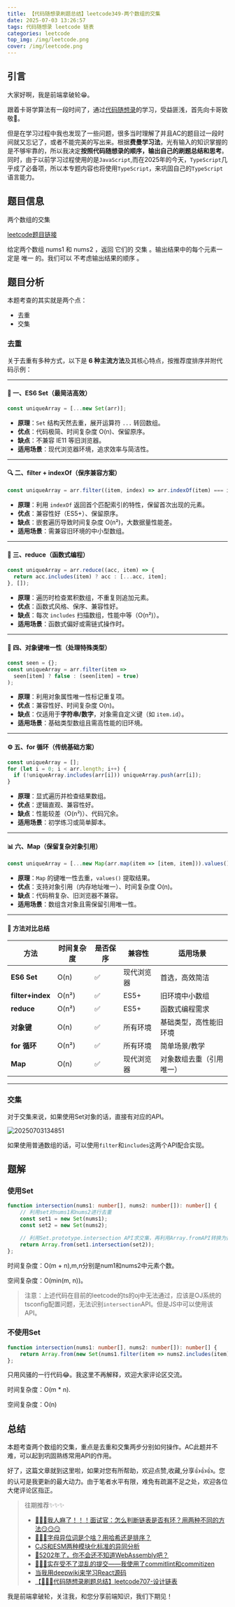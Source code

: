 ```yaml
---
title: 【代码随想录刷题总结】leetcode349-两个数组的交集
date: 2025-07-03 13:26:57
tags: 代码随想录 leetcode 链表
categories: leetcode
top_img: /img/leetcode.png
cover: /img/leetcode.png
---
```


## 引言

大家好啊，我是前端拿破轮😁。

跟着卡哥学算法有一段时间了，通过[代码随想录](https://programmercarl.com/)的学习，受益匪浅，首先向卡哥致敬🫡。

但是在学习过程中我也发现了一些问题，很多当时理解了并且AC的题目过一段时间就又忘记了，或者不能完美的写出来。根据**费曼学习法**，光有输入的知识掌握的是不够牢靠的，所以我决定**按照代码随想录的顺序，输出自己的刷题总结和思考**。同时，由于以前学习过程使用的是`JavaScript`,而在2025年的今天，`TypeScript`几乎成了必备项，所以本专题内容也将使用`TypeScript`，来巩固自己的`TypeScript`语言能力。

## 题目信息

两个数组的交集

[leetcode题目链接](https://leetcode.cn/problems/intersection-of-two-arrays/description/)

给定两个数组 nums1 和 nums2 ，返回 它们的 交集 。输出结果中的每个元素一定是 唯一 的。我们可以 不考虑输出结果的顺序 。

## 题目分析

本题考查的其实就是两个点：

- 去重
- 交集

### 去重

关于去重有多种方式，以下是 **6 种主流方法**及其核心特点，按推荐度排序并附代码示例：

---

#### 🚀 一、ES6 Set（最简洁高效）
```javascript
const uniqueArray = [...new Set(arr)];
```
- **原理**：`Set` 结构天然去重，展开运算符 `...` 转回数组。
- **优点**：代码极简、时间复杂度 O(n)、保留原序。
- **缺点**：不兼容 IE11 等旧浏览器。
- **适用场景**：现代浏览器环境，追求效率与简洁性。

---

#### 🔍 二、filter + indexOf（保序兼容方案）
```javascript
const uniqueArray = arr.filter((item, index) => arr.indexOf(item) === index);
```
- **原理**：利用 `indexOf` 返回首个匹配索引的特性，保留首次出现的元素。
- **优点**：兼容性好（ES5+）、保留原序。
- **缺点**：嵌套遍历导致时间复杂度 O(n²)，大数据量性能差。
- **适用场景**：需兼容旧环境的中小型数组。

---

#### 🔄 三、reduce（函数式编程）
```javascript
const uniqueArray = arr.reduce((acc, item) => {
  return acc.includes(item) ? acc : [...acc, item];
}, []);
```
- **原理**：遍历时检查累积数组，不重复则追加元素。
- **优点**：函数式风格、保序、兼容性好。
- **缺点**：每次 `includes` 扫描数组，性能中等（O(n²)）。
- **适用场景**：函数式偏好或需链式操作时。

---

#### 🧩 四、对象键唯一性（处理特殊类型）
```javascript
const seen = {};
const uniqueArray = arr.filter(item => 
  seen[item] ? false : (seen[item] = true)
);
```
- **原理**：利用对象属性唯一性标记重复项。
- **优点**：兼容性好、时间复杂度 O(n)。
- **缺点**：仅适用于**字符串/数字**，对象需自定义键（如 `item.id`）。
- **适用场景**：基础类型数组且需高性能的旧环境。

---

#### ⚙️ 五、for 循环（传统基础方案）
```javascript
const uniqueArray = [];
for (let i = 0; i < arr.length; i++) {
  if (!uniqueArray.includes(arr[i])) uniqueArray.push(arr[i]);
}
```
- **原理**：显式遍历并检查结果数组。
- **优点**：逻辑直观、兼容性好。
- **缺点**：性能较差（O(n²)）、代码冗余。
- **适用场景**：初学练习或简单脚本。

---

#### 📊 六、Map（保留复杂对象引用）
```javascript
const uniqueArray = [...new Map(arr.map(item => [item, item])).values()];
```
- **原理**：`Map` 的键唯一性去重，`values()` 提取结果。
- **优点**：支持对象引用（内存地址唯一）、时间复杂度 O(n)。
- **缺点**：代码稍复杂、旧浏览器不兼容。
- **适用场景**：数组含对象且需保留引用唯一性。

---

#### 📌 方法对比总结
| **方法**         | 时间复杂度 | 是否保序 | 兼容性       | 适用场景                     |
|------------------|------------|----------|--------------|------------------------------|
| **ES6 Set**      | O(n)       | ✅        | 现代浏览器   | 首选，高效简洁               |
| **filter+index** | O(n²)      | ✅        | ES5+         | 旧环境中小数组               |
| **reduce**       | O(n²)      | ✅        | ES5+         | 函数式编程需求               |
| **对象键**       | O(n)       | ✅        | 所有环境     | 基础类型，高性能旧环境       |
| **for 循环**     | O(n²)      | ✅        | 所有环境     | 简单场景/教学                |
| **Map**          | O(n)       | ✅        | 现代浏览器   | 对象数组去重（引用唯一）     |

---

### 交集

对于交集来说，如果使用Set对象的话，直接有对应的API。

![20250703134851](https://raw.githubusercontent.com/majialu-love-zouyutong/pictures/main/20250703134851.png)

如果使用普通数组的话，可以使用`filter`和`includes`这两个API配合实现。

## 题解

### 使用Set

```ts
function intersection(nums1: number[], nums2: number[]): number[] {
    // 利用set对nums1和nums2进行去重
    const set1 = new Set(nums1);
    const set2 = new Set(nums2);

    // 利用Set.prototype.intersection API求交集，再利用Array.fromAPI转换为数组返回
    return Array.from(set1.intersection(set2));
};
```

时间复杂度：O(m + n),m,n分别是num1和nums2中元素个数。

空间复杂度：O(min(m, n))。

> 注意：上述代码在目前的leetcode的ts的oj中无法通过，应该是OJ系统的tsconfig配置问题，无法识别`intersection`API。但是JS中可以使用该API。

### 不使用Set

```ts
function intersection(nums1: number[], nums2: number[]): number[] {
    return Array.from(new Set(nums1.filter(item => nums2.includes(item))));
};
```

只用风骚的一行代码😂。我这里不再解释，欢迎大家评论区交流。

时间复杂度：O(m * n).

空间复杂度：O(n)

## 总结

本题考查两个数组的交集，重点是去重和交集两步分别如何操作。AC此题并不难，可以起到巩固熟练常用API的作用。

好了，这篇文章就到这里啦，如果对您有所帮助，欢迎点赞,收藏,分享👍👍👍。您的认可是我更新的最大动力。由于笔者水平有限，难免有疏漏不足之处，欢迎各位大佬评论区指正。

> 往期推荐✨✨✨
> - [🤯🤯🤯我人麻了！！！面试官：怎么判断链表是否有环？用两种不同的方法😏😏😏](https://juejin.cn/post/7522367598814773257)
> - [🤡🤡🤡字母异位词是个啥？用哈希还是排序？](https://juejin.cn/post/7522388188947398696)
> - [CJS和ESM两种模块化标准的异同分析](https://juejin.cn/post/7473814041867780130)
> - [🤔5202年了，你不会还不知道WebAssembly吧？](https://juejin.cn/post/7498988293209784374)
> - [🚀🚀🚀实在受不了混乱的提交——我使用了commitlint和commitizen](https://juejin.cn/post/7508919522905522226)
> - [当我用deepwiki来学习React源码](https://juejin.cn/post/7514876424806334504)
> - [【🚀🚀🚀代码随想录刷题总结】leetcode707-设计链表](https://juejin.cn/post/7519769941501165631)


我是前端拿破轮，关注我，和您分享前端知识，我们下期见！